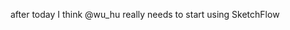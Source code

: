 <!--
id: 187770787
link: http://kevinisom.info/post/187770787/after-today-i-think-wu-hu-really-needs-to-start
slug: after-today-i-think-wu-hu-really-needs-to-start
date: Tue Sep 15 2009 04:11:46 GMT+1200 (NZST)
raw: {"blog_name":"kevinisom","id":187770787,"post_url":"http://kevinisom.info/post/187770787/after-today-i-think-wu-hu-really-needs-to-start","slug":"after-today-i-think-wu-hu-really-needs-to-start","type":"text","date":"2009-09-14 16:11:46 GMT","timestamp":1252944706,"state":"published","format":"html","reblog_key":"RkXS5FoD","tags":[],"short_url":"http://tmblr.co/Zw68YyBCIUZ","highlighted":[],"feed_item":"http://twitter.com/kev_nz/statuses/3976808177","from_feed_id":"650289","note_count":0,"title":null,"body":"<p>after today I think @wu_hu really needs to start using SketchFlow</p>"}
publish: 2009-09-015
tags: 
title: null
-->


after today I think @wu\_hu really needs to start using SketchFlow


